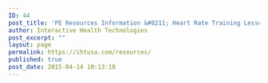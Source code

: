 ```yaml
---
ID: 44
post_title: 'PE Resources Information &#8211; Heart Rate Training Lessons'
author: Interactive Health Technologies
post_excerpt: ""
layout: page
permalink: https://ihtusa.com/resources/
published: true
post_date: 2015-04-14 10:13:18
---
```

<div id="pl-44" class="panel-layout">
<div id="pg-44-0" class="panel-grid panel-no-style" data-style="{&quot;background_display&quot;:&quot;tile&quot;,&quot;cell_alignment&quot;:&quot;flex-start&quot;}">
<div id="pgc-44-0-0" class="panel-grid-cell" data-weight="1">
<div id="panel-44-0-0-0" class="so-panel widget panel-first-child panel-last-child" data-index="0" data-style="{&quot;background_display&quot;:&quot;tile&quot;,&quot;featured_widgets&quot;:&quot;&quot;,&quot;bigger_title&quot;:&quot;&quot;}"></div>
</div>
</div>
</div>
<style type="text/css" class="panels-style" data-panels-style-for-post="44">@import url(https://ihtusa.com/wp-content/plugins/siteorigin-panels/css/front-flex.css); #pgc-44-0-0 { width:100%;width:calc(100% - ( 0 * 30px ) ) } #pl-44 .so-panel { margin-bottom:30px } #pl-44 .so-panel:last-child { margin-bottom:0px } #pg-44-0.panel-no-style, #pg-44-0.panel-has-style > .panel-row-style { -webkit-align-items:flex-start;align-items:flex-start } @media (max-width:780px){ #pg-44-0.panel-no-style, #pg-44-0.panel-has-style > .panel-row-style { -webkit-flex-direction:column;-ms-flex-direction:column;flex-direction:column } #pg-44-0 .panel-grid-cell { margin-right:0 } #pg-44-0 .panel-grid-cell { width:100% } #pl-44 .panel-grid-cell { padding:0 } #pl-44 .panel-grid .panel-grid-cell-empty { display:none } #pl-44 .panel-grid .panel-grid-cell-mobile-last { margin-bottom:0px }  } </style>